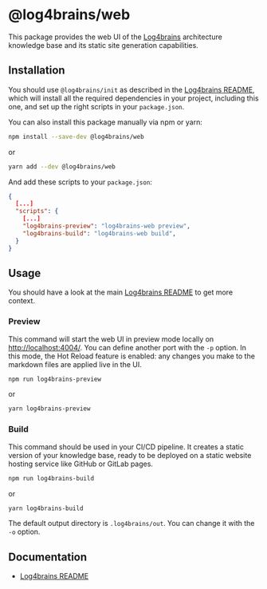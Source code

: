 # @log4brains/web

This package provides the web UI of the [Log4brains](https://github.com/thomvaill/log4brains) architecture knowledge base and its static site generation capabilities.

## Installation

You should use `@log4brains/init` as described in the [Log4brains README](https://github.com/thomvaill/log4brains/blob/master/README.md), which will install all the required dependencies in your project, including this one, and set up the right scripts in your `package.json`.

You can also install this package manually via npm or yarn:

```bash
npm install --save-dev @log4brains/web
```

or

```bash
yarn add --dev @log4brains/web
```

And add these scripts to your `package.json`:

```json
{
  [...]
  "scripts": {
    [...]
    "log4brains-preview": "log4brains-web preview",
    "log4brains-build": "log4brains-web build",
  }
}
```

## Usage

You should have a look at the main [Log4brains README](https://github.com/thomvaill/log4brains/blob/master/README.md) to get more context.

### Preview

This command will start the web UI in preview mode locally on <http://localhost:4004/>.
You can define another port with the `-p` option.
In this mode, the Hot Reload feature is enabled: any changes you make to the markdown files are applied live in the UI.

```bash
npm run log4brains-preview
```

or

```bash
yarn log4brains-preview
```

### Build

This command should be used in your CI/CD pipeline. It creates a static version of your knowledge base, ready to be deployed
on a static website hosting service like GitHub or GitLab pages.

```bash
npm run log4brains-build
```

or

```bash
yarn log4brains-build
```

The default output directory is `.log4brains/out`. You can change it with the `-o` option.

## Documentation

- [Log4brains README](https://github.com/thomvaill/log4brains/blob/master/README.md)
